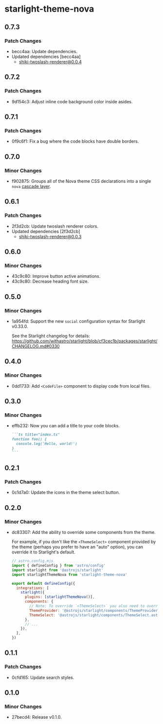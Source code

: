 # starlight-theme-nova

## 0.7.3

### Patch Changes

- becc4aa: Update dependencies.
- Updated dependencies [becc4aa]
  - shiki-twoslash-renderer@0.0.4

## 0.7.2

### Patch Changes

- 9d154c3: Adjust inline code background color inside asides.

## 0.7.1

### Patch Changes

- 0f9c6f1: Fix a bug where the code blocks have double borders.

## 0.7.0

### Minor Changes

- f902875: Groups all of the Nova theme CSS declarations into a single `nova` [cascade layer](https://developer.mozilla.org/en-US/docs/Learn_web_development/Core/Styling_basics/Cascade_layers).

## 0.6.1

### Patch Changes

- 2f3d2cb: Update twoslash renderer colors.
- Updated dependencies [2f3d2cb]
  - shiki-twoslash-renderer@0.0.3

## 0.6.0

### Minor Changes

- 43c9c80: Improve button active animations.
- 43c9c80: Decrease heading font size.

## 0.5.0

### Minor Changes

- 1a954fd: Support the new `social` configuration syntax for Starlight v0.33.0.

  See the Starlight changelog for details: https://github.com/withastro/starlight/blob/cf3cec1b/packages/starlight/CHANGELOG.md#0330

## 0.4.0

### Minor Changes

- 0dd1733: Add `<CodeFile>` component to display code from local files.

## 0.3.0

### Minor Changes

- effb232: Now you can add a title to your code blocks.

  ````md
  ```ts title="index.ts"
  function foo() {
    console.log('Hello, world!')
  }
  ```
  ````

## 0.2.1

### Patch Changes

- 0c1d7a0: Update the icons in the theme select button.

## 0.2.0

### Minor Changes

- dc83307: Add the ability to override some components from the theme.

  For example, if you don't like the `<ThemeSelect>` component provided by the theme (perhaps you prefer to have an "auto" option), you can override it to Starlight's default.

  ```js
  // astro.config.mjs
  import { defineConfig } from 'astro/config'
  import starlight from '@astrojs/starlight'
  import starlightThemeNova from 'starlight-theme-nova'

  export default defineConfig({
    integrations: [
      starlight({
        plugins: [starlightThemeNova()],
        components: {
          // Note: To override `<ThemeSelect>` you also need to override `<ThemeProvider>`.
          ThemeProvider: '@astrojs/starlight/components/ThemeProvider.astro',
          ThemeSelect: '@astrojs/starlight/components/ThemeSelect.astro',
        },
        // ...
      }),
    ],
  })
  ```

## 0.1.1

### Patch Changes

- 0cfd165: Update search styles.

## 0.1.0

### Minor Changes

- 27becd4: Release v0.1.0.
